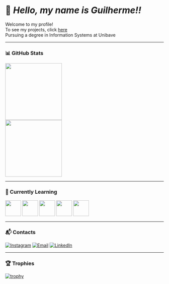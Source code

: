 # 👋 *Hello, my name is Guilherme!!*

Welcome to my profile!  
To see my projects, click [here](https://roecker.com.br)  
Pursuing a degree in Information Systems at Unibave  

---

### 📊 GitHub Stats

<img loading="lazy" height="180em" src="https://github-readme-stats.vercel.app/api?username=GuilhermeRoecker&show_icons=true&theme=dracula&include_all_commits=true&count_private=true"/>
<br>
<img loading="lazy" height="180em" src="https://github-readme-stats.vercel.app/api/top-langs/?username=GuilhermeRoecker&layout=compact&langs_count=7&theme=dracula"/>

---

### 🚀 Currently Learning

<p float="left">
  <img src="https://cdn.jsdelivr.net/gh/devicons/devicon/icons/git/git-original-wordmark.svg" width="50" />
  <img src="https://cdn.jsdelivr.net/gh/devicons/devicon/icons/java/java-original-wordmark.svg" width="50" />
  <img src="https://cdn.jsdelivr.net/gh/devicons/devicon/icons/javascript/javascript-original.svg" width="50" />
  <img src="https://cdn.jsdelivr.net/gh/devicons/devicon/icons/html5/html5-plain-wordmark.svg" width="50" />
  <img src="https://cdn.jsdelivr.net/gh/devicons/devicon/icons/css3/css3-plain-wordmark.svg" width="50" />
</p>

---

### 📬 Contacts

[![Instagram](https://img.shields.io/badge/-Instagram-%23E4405F?style=for-the-badge&logo=instagram&logoColor=white)](https://instagram.com/guilhermeroecker)
[![Email](https://img.shields.io/badge/Gmail-D14836?style=for-the-badge&logo=gmail&logoColor=white)](mailto:guilherme.roecker@outook.com.br)
[![LinkedIn](https://img.shields.io/badge/-LinkedIn-%230077B5?style=for-the-badge&logo=linkedin&logoColor=white)](https://www.linkedin.com/in/guilherme-roecker-0414a7286/)

---

### 🏆 Trophies

[![trophy](https://github-profile-trophy.vercel.app/?username=GuilhermeRoecker&theme=onedark)](https://github.com/GuilhermeRoecker/github-profile-trophy)
